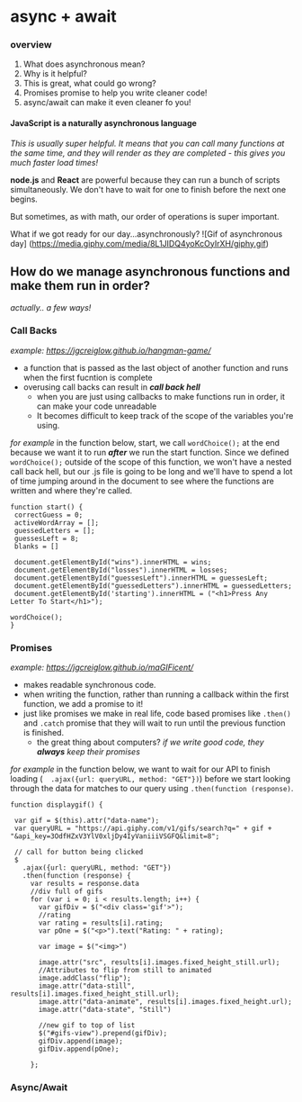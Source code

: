 # async + await
### overview
1. What does asynchronous mean? 
1. Why is it helpful?
1. This is great, what could go wrong? 
1. Promises promise to help you write cleaner code!
1. async/await can make it even cleaner fo you! 

#### JavaScript is a naturally asynchronous language

*This is usually super helpful. It means that you can call many functions at the same time, and they will render as they are completed - this gives you much faster load times!*

**node.js** and **React** are powerful because they can run a bunch of scripts simultaneously. We don't have to wait for one to finish before the next one begins. 

But sometimes, as with math, our order of operations is super important. 

What if we got ready for our day...asynchronously? 
![Gif of asynchronous day]
(https://media.giphy.com/media/8L1JIDQ4yoKcOyIrXH/giphy.gif)


## How do we manage asynchronous functions and make them run in order? 

*actually.. a few ways!*

### Call Backs 
_example: https://jgcreiglow.github.io/hangman-game/_
* a function that is passed as the last object of another function and runs when the first fucntion is complete
* overusing call backs can result in **_call back hell_**
  * when you are just using callbacks to make functions run in order, it can make your code unreadable
  * It becomes difficult to keep track of the scope of the variables you're using. 
 
 _for example_ 
 in the function below, start, we call `wordChoice();` at the end because we want it to run **_after_** we run the start function. Since we defined `wordChoice();` outside of the scope of this function, we won't have a nested call back hell, but our .js file is going to be long and we'll have to spend a lot of time jumping around in the document to see where the functions are written and where they're called.  
 
 ```
 function start() {
  correctGuess = 0;
  activeWordArray = [];
  guessedLetters = [];
  guessesLeft = 8;
  blanks = []

  document.getElementById("wins").innerHTML = wins;
  document.getElementById("losses").innerHTML = losses;
  document.getElementById("guessesLeft").innerHTML = guessesLeft;
  document.getElementById("guessedLetters").innerHTML = guessedLetters;
  document.getElementById('starting').innerHTML = ("<h1>Press Any Letter To Start</h1>");

wordChoice();
}
```


### Promises
_example: https://jgcreiglow.github.io/maGIFicent/_
* makes readable synchronous code. 
* when writing the function, rather than running a callback within the first function, we add a promise to it! 
* just like promises we make in real life, code based promises like `.then()` and `.catch` promise that they will wait to run until the previous function is finished. 
   * the great thing about computers? _if we write good code, they **always** keep their promises_
   
 _for example_ 
 in the function below, we want to wait for our API to finish loading (`  .ajax({url: queryURL, method: "GET"})`) before we start looking through the data for matches to our query using `.then(function (response)`. 
 
 ```
 function displaygif() {

  var gif = $(this).attr("data-name");
  var queryURL = "https://api.giphy.com/v1/gifs/search?q=" + gif + "&api_key=3OdfHZxV3YlV0xljDy4IyVaniiiVSGFQ&limit=8";

  // call for button being clicked
  $
    .ajax({url: queryURL, method: "GET"})
    .then(function (response) {
      var results = response.data
      //div full of gifs
      for (var i = 0; i < results.length; i++) {
        var gifDiv = $("<div class='gif'>");
        //rating
        var rating = results[i].rating;
        var pOne = $("<p>").text("Rating: " + rating);

        var image = $("<img>")

        image.attr("src", results[i].images.fixed_height_still.url);
        //Attributes to flip from still to animated
        image.addClass("flip");
        image.attr("data-still", results[i].images.fixed_height_still.url);
        image.attr("data-animate", results[i].images.fixed_height.url);
        image.attr("data-state", "Still")

        //new gif to top of list
        $("#gifs-view").prepend(gifDiv);
        gifDiv.append(image);
        gifDiv.append(pOne);

      };
```
### Async/Await
